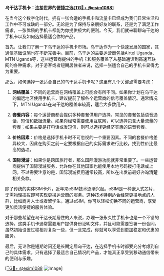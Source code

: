 **乌干达手机卡：连接世界的便捷之选[[TG💪+ @esim1088](https://t.me/s/esim1088)]**

在当今这个数字化时代，拥有一张合适的手机卡和流量卡已经成为我们日常生活和工作中不可或缺的一部分。无论是为了保持与亲朋好友的联系，还是为了满足工作需求，一张优质的手机卡都能为你提供极大的便利。今天，我们就来聊聊乌干达的手机卡以及如何选择最适合你的产品。

首先，让我们了解一下乌干达的手机卡市场。乌干达作为一个快速发展的国家，其通信基础设施也在不断完善中。目前，乌干达的主要运营商包括Airtel Uganda、MTN Uganda等，这些运营商提供的手机卡和服务覆盖了从基础通话到高速互联网的各种需求。对于游客或者短期居住者来说，选择一张适合自己的手机卡显得尤为重要。

那么，如何选择一张适合自己的乌干达手机卡呢？这里有几个关键点需要考虑：

1. **网络覆盖**：不同的运营商在网络覆盖上可能会有所不同。如果你计划在乌干达的偏远地区使用手机卡，建议提前了解各个运营商的信号覆盖情况。通常情况下，MTN Uganda在乌干达的覆盖率较高，适合大多数用户。

2. **套餐内容**：每个运营商都会提供多种套餐供用户选择。常见的套餐包括语音通话、短信和数据流量。如果你经常需要使用互联网，可以选择包含大量流量的套餐；如果主要是打电话或发短信，则可以选择更经济实惠的语音套餐。

3. **价格因素**：价格是选择手机卡时不可忽视的一个重要因素。不同的套餐价格差异较大，因此在购买之前一定要根据自己的实际需求进行比较，找到性价比最高的选项。

4. **国际漫游**：如果你是跨国旅行者，那么国际漫游功能就非常重要了。一些运营商提供了国际漫游服务，允许你在其他国家也能使用本地号码拨打电话或上网。不过需要注意的是，国际漫游费用通常较高，所以在出发前最好咨询清楚相关条款。

除了传统的实体SIM卡外，近年来eSIM技术逐渐兴起。eSIM是一种嵌入式芯片，无需物理插拔即可实现更换运营商的服务。这种技术特别适合经常更换地点的人群，比如商务人士或者留学生。通过eSIM，你可以轻松切换不同的运营商，享受更加灵活便捷的服务体验。

对于那些希望在乌干达长期居住的人来说，办理一张永久性手机卡也是一个不错的选择。这类手机卡通常需要用户提供身份证明文件，并且可能需要签署一份合同。虽然初始设置过程相对复杂一些，但一旦完成，你就可以享受到更加稳定和优惠的服务。

最后，无论你是短期访问还是长期定居乌干达，在选择手机卡时都要充分考虑到自己的具体需求。只有选择了最适合自己情况的产品，才能真正享受到移动通信带来的便利与乐趣。

[[TG💪+ @esim1088](https://t.me/s/esim1088) ![Image](https://i.postimg.cc/4NQfJmqS/Snipaste-2025-05-13-00-14-12.png)]